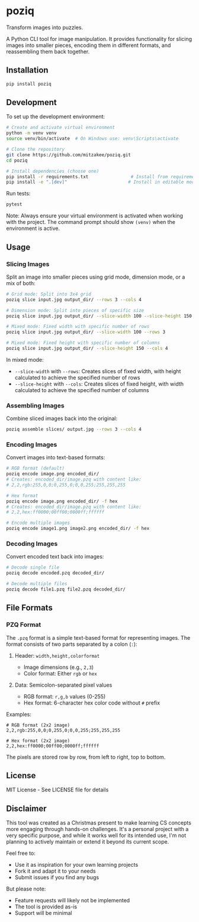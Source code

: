 # poziq

Transform images into puzzles.

A Python CLI tool for image manipulation. It provides functionality for slicing images into smaller pieces, encoding them in different formats, and reassembling them back together.

## Installation

```bash
pip install poziq
```

## Development

To set up the development environment:

```bash
# Create and activate virtual environment
python -m venv venv
source venv/bin/activate  # On Windows use: venv\Scripts\activate

# Clone the repository
git clone https://github.com/mitzakee/poziq.git
cd poziq

# Install dependencies (choose one)
pip install -r requirements.txt                # Install from requirements.txt
pip install -e ".[dev]"                       # Install in editable mode with dev dependencies
```

Run tests:

```bash
pytest
```

Note: Always ensure your virtual environment is activated when working with the project. The command prompt should show `(venv)` when the environment is active.

## Usage

### Slicing Images

Split an image into smaller pieces using grid mode, dimension mode, or a mix of both:

```bash
# Grid mode: Split into 3x4 grid
poziq slice input.jpg output_dir/ --rows 3 --cols 4

# Dimension mode: Split into pieces of specific size
poziq slice input.jpg output_dir/ --slice-width 100 --slice-height 150

# Mixed mode: Fixed width with specific number of rows
poziq slice input.jpg output_dir/ --slice-width 100 --rows 3

# Mixed mode: Fixed height with specific number of columns
poziq slice input.jpg output_dir/ --slice-height 150 --cols 4
```

In mixed mode:

- `--slice-width` with `--rows`: Creates slices of fixed width, with height calculated to achieve the specified number of rows
- `--slice-height` with `--cols`: Creates slices of fixed height, with width calculated to achieve the specified number of columns

### Assembling Images

Combine sliced images back into the original:

```bash
poziq assemble slices/ output.jpg --rows 3 --cols 4
```

### Encoding Images

Convert images into text-based formats:

```bash
# RGB format (default)
poziq encode image.png encoded_dir/
# Creates: encoded_dir/image.pzq with content like:
# 2,2,rgb:255,0,0;0,255,0;0,0,255;255,255,255

# Hex format
poziq encode image.png encoded_dir/ -f hex
# Creates: encoded_dir/image.pzq with content like:
# 2,2,hex:ff0000;00ff00;0000ff;ffffff

# Encode multiple images
poziq encode image1.png image2.png encoded_dir/ -f hex
```

### Decoding Images

Convert encoded text back into images:

```bash
# Decode single file
poziq decode encoded.pzq decoded_dir/

# Decode multiple files
poziq decode file1.pzq file2.pzq decoded_dir/
```

## File Formats

### PZQ Format

The `.pzq` format is a simple text-based format for representing images. The format consists of two parts separated by a colon (`:`):

1. Header: `width,height,colorformat`

   - Image dimensions (e.g., `2,3`)
   - Color format: Either `rgb` or `hex`

2. Data: Semicolon-separated pixel values
   - RGB format: `r,g,b` values (0-255)
   - Hex format: 6-character hex color code without `#` prefix

Examples:

```
# RGB format (2x2 image)
2,2,rgb:255,0,0;0,255,0;0,0,255;255,255,255

# Hex format (2x2 image)
2,2,hex:ff0000;00ff00;0000ff;ffffff
```

The pixels are stored row by row, from left to right, top to bottom.

## License

MIT License - See LICENSE file for details

## Disclaimer

This tool was created as a Christmas present to make learning CS concepts more engaging through hands-on challenges. It's a personal project with a very specific purpose, and while it works well for its intended use, I'm not planning to actively maintain or extend it beyond its current scope.

Feel free to:

- Use it as inspiration for your own learning projects
- Fork it and adapt it to your needs
- Submit issues if you find any bugs

But please note:

- Feature requests will likely not be implemented
- The tool is provided as-is
- Support will be minimal
